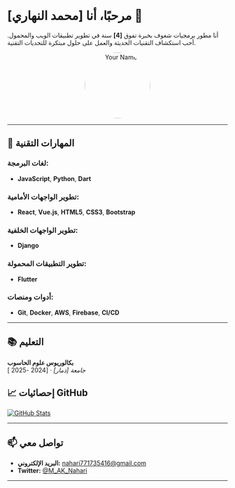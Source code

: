 # مرحبًا، أنا [محمد النهاري] 👋

أنا مطور برمجيات شغوف بخبرة تفوق **[4]** سنة في تطوير تطبيقات الويب والمحمول. أحب استكشاف التقنيات الحديثة والعمل على حلول مبتكرة للتحديات التقنية.

<p align="center">
  <img src="https://your-image-url.jpg" alt="Your Name" width="150" height="150" style="border-radius:50%;">
</p>

---

## 🚀 المهارات التقنية

### لغات البرمجة:
- **JavaScript**, **Python**, **Dart**

### تطوير الواجهات الأمامية:
- **React**, **Vue.js**, **HTML5**, **CSS3**, **Bootstrap**

### تطوير الواجهات الخلفية:
- **Django**

### تطوير التطبيقات المحمولة:
- **Flutter**

### أدوات ومنصات:
- **Git**, **Docker**, **AWS**, **Firebase**, **CI/CD**

---

## 📚 التعليم

**بكالوريوس علوم الحاسوب**  
*جامعة [ذمار]* · [2024 -2025 ]


## 📈 إحصائيات GitHub

[![GitHub Stats](https://github-readme-stats.vercel.app/api?username=yourusername&show_icons=true&theme=radical)](https://github.com/Al-Nahari)

---

## 📫 تواصل معي

- **البريد الإلكتروني:** [nahari771735416@gmail.com](mailto:nahari771735416@gmail.com)
- **Twitter:** [@M_AK_Nahari](https://twitter.com/M_AK_Nahari)

---
